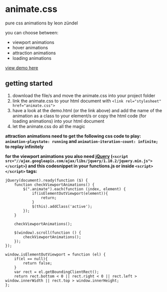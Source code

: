 # animate.css
pure css animations by leon zündel

you can choose between:

* viewport animations
* hover animations 
* attraction animations
* loading animations

[view demo here](https://raw.githack.com/leonzuendel/animate.css/master/demo.html)

## getting started

1. download the file/s and move the animate.css into your project folder
2. link the animate.css to your html document with `<link rel="stylesheet" href="animate.css">`
3. have a look at the demo.html (or the link above) and add the name of the animation as a class to your element/s or copy the html code (for loading animations) into your html document
4. let the animate.css do all the magic

**attraction animations need to get the following css code to play: `animation-playstate: running` and `animation-iteration-count: infinite;` to replay infinitely**

**for the viewport animations you also need [jQuery](https://jquery.com) (`<script src="//ajax.googleapis.com/ajax/libs/jquery/1.10.2/jquery.min.js"></script>`) and this codesnippet in your functions.js or inside `<script>` `</script>` tags:**
```
jQuery(document).ready(function ($) {
    function checkViewportAnimations() {
        $(".animate").each(function (index, element) {
            if(isElementOutViewport(element)){
                return;
            }
            $(this).addClass('active');
        });
    }

    checkViewportAnimations();

    $(window).scroll(function () {
        checkViewportAnimations();
    });
});

window.isElementOutViewport = function (el) {
    if(el == null){
        return false;
    }
    var rect = el.getBoundingClientRect();
    return rect.bottom < 0 || rect.right < 0 || rect.left > window.innerWidth || rect.top > window.innerHeight;
};
```

